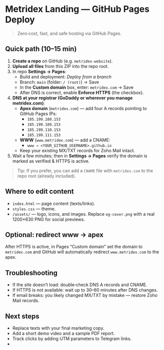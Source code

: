 # Metridex Landing — GitHub Pages Deploy

> Zero‑cost, fast, and safe hosting via GitHub Pages.

## Quick path (10–15 min)

1) **Create a repo** on GitHub (e.g. `metridex-website`).  
2) **Upload all files** from this ZIP into the repo root.  
3) In repo **Settings → Pages**:  
   - Build and deployment: *Deploy from a branch*  
   - Branch: `main` (folder: `/ (root)`) → Save  
   - In the **Custom domain** box, enter: `metridex.com` → Save  
   - After DNS is correct, enable **Enforce HTTPS** (the checkbox).
4) **DNS at your registrar (GoDaddy or wherever you manage metridex.com)**:  
   - **Apex domain** (`metridex.com`) — add four A records pointing to GitHub Pages IPs:  
     - `185.199.108.153`  
     - `185.199.109.153`  
     - `185.199.110.153`  
     - `185.199.111.153`  
   - **WWW** (`www.metridex.com`) — add a CNAME:  
     - `www → <YOUR_GITHUB_USERNAME>.github.io`  
   - Keep your existing MX/TXT records for Zoho Mail intact.
5) Wait a few minutes; then in **Settings → Pages** verify the domain is marked as verified & HTTPS is active.

> Tip: If you prefer, you can add a `CNAME` file with `metridex.com` to the repo root (already included).

## Where to edit content
- `index.html` — page content (texts/links).
- `styles.css` — theme.
- `/assets/` — logo, icons, and images. Replace `og-cover.png` with a real 1200×630 PNG for social previews.

## Optional: redirect www → apex
After HTTPS is active, in Pages “Custom domain” set the domain to `metridex.com` and GitHub will automatically redirect `www.metridex.com` to the apex.

## Troubleshooting
- If the site doesn’t load: double‑check DNS A records and CNAME.
- If HTTPS is not available: wait up to 30–60 minutes after DNS changes.
- If email breaks: you likely changed MX/TXT by mistake — restore Zoho Mail records.

## Next steps
- Replace texts with your final marketing copy.
- Add a short demo video and a sample PDF report.
- Track clicks by adding UTM parameters to Telegram links.
- 
